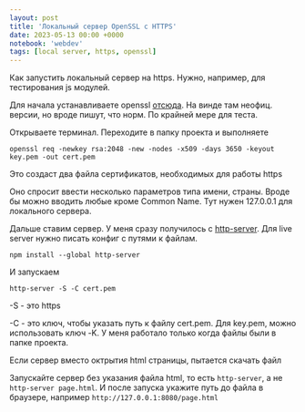 ```yaml
---
layout: post
title: 'Локальный сервер OpenSSL с HTTPS'
date: 2023-05-13 00:00 +0000
notebook: 'webdev'
tags: [local server, https, openssl]
---
```

Как запустить локальный сервер на https. Нужно, например, для тестирования js модулей.

Для начала устанавливаете openssl [отсюда](https://wiki.openssl.org/index.php/Binaries). На винде там неофиц. версии, но вроде пишут, что норм. По крайней мере для теста.

Открываете терминал. Переходите в папку проекта и выполняете 

`openssl req -newkey rsa:2048 -new -nodes -x509 -days 3650 -keyout key.pem -out cert.pem`

Это создаст два файла сертификатов, необходимых для работы https

Оно спросит ввести несколько параметров типа имени, страны. Вроде бы можно вводить любые кроме Common Name. Тут нужен 127.0.0.1 для локального сервера.

Дальше ставим сервер. У меня сразу получилось с [http-server](https://www.npmjs.com/package/http-server). Для live server нужно писать конфиг с путями к файлам.

`npm install --global http-server`

И запускаем 

`http-server -S -C cert.pem`

-S - это https

-C - это ключ, чтобы указать путь к файлу cert.pem. Для key.pem, можно использовать ключ -K. У меня работало только когда файлы были в папке проекта.

Если сервер вместо октрытия html страницы, пытается скачать файл

Запускайте сервер без указания файла html, то есть `http-server`, а не `http-server page.html`. И после запуска укажите путь до файла в браузере, например `http://127.0.0.1:8080/page.html`